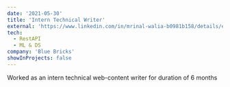 ```yaml
---
date: '2021-05-30'
title: 'Intern Technical Writer'
external: 'https://www.linkedin.com/in/mrinal-walia-b0981b158/details/experience/1820360760/multiple-media-viewer/?treasuryMediaId=1635476516105'
tech:
  - RestAPI
  - ML & DS
company: 'Blue Bricks'
showInProjects: false
---
```


Worked as an intern technical web-content writer for duration of 6 months 
